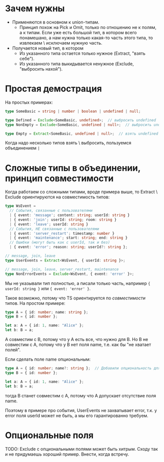 # Зачем нужны

* Применяются в основном к union-типам.
  * Принцип похож на Pick и Omit, только по отношению не к полям, а к типам. Если уже есть большой тип, в котором всего понамешано, а нам нужна только какая-то часть этого типа, то извлекаем \ исключаем нужную часть.
* Получается новый тип, в котором
  * Из указанного типа остается только нужное (Extract, "взять себе").
  * Из указанного типа выкидывается ненужное (Exclude, "выбросить нахой").



# Простая демострация

На простых примерах:

```typescript
type SomeBasic = string | number | boolean | undefined | null;

type Defined = Exclude<SomeBasic, undefined>;  // выбросить undefined
type NonEmpty = Exclude<SomeBasic, undefined | null>;  // выбросить undefined и null

type Empty = Extract<SomeBasic, undefined | null>;  // взять undefined и null
```

Когда надо несколько типов взять \ выбросить, пользуемся объединением `|`



# Сложные типы в объединении, принцип совместимости

Когда работаем со сложными типами, вроде примера выше, то Extract \ Exclude ориентируются на совместимость типов:

```typescript
type WsEvent = 
  // События, связанные с пользователями
  | { event: 'message'; content: string; userId: string }
  | { event: 'join'; userId: string; room: string }
  | { event: 'leave'; userId: string }
  // События, НЕ связанные с пользователями
  | { event: 'server_restart'; timestamp: number }
  | { event: 'maintenance'; start: string; end: string }
  // Ошибки (могут быть как с userId, так и без)
  | { event: 'error'; reason: string; userId?: string };

// message, join, leave
type UserEvents = Extract<WsEvent, { userId: string }>;

// message, join, leave, server_restart, maintenance
type NonErrorEvents = Exclude<WsEvent, { event: 'error' }>;
```

Мы не указывали тип полностью, а писали только часть, например `{ userId: string }` или `{ event: 'error' }`. 

Такое возможно, потому что TS ориентируется по *совместимости* типов. На простом примере:

```typescript
type A = { id: number; name: string };
type B = { id: number };

let a: A = { id: 1, name: "Alice" };
let b: B = a;
```

A совместим с B, потому что у A есть все, что нужно для B. Но B не совместим с A, потому что у B нет поля name, т.е. как бы "не хватает полей".

Если сделать поле name опциональным:

```typescript
type A = { id: number; name?: string };  // Добавили опциональность для name
type B = { id: number };

let a: A = { id: 1, name: "Alice" };
let b: B = a;
```

тогда B станет совместим с A, потому что A допускает отсутствие поля name.

Поэтому в примере про события, UserEvents не захватывает error, т.к. у error поля userId может не быть, а мы его гарантированно требуем.

# Опциональные поля

TODO: Exclude с опциональными полями может быть хитрым. Сходу так и не придумаешь хороший пример. Внести, когда встречу.